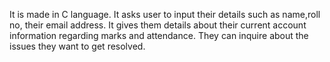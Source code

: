 It is made in C language.
It asks user to input their details such as name,roll no, their email address.
It gives them details about their current account information regarding marks and attendance.
They can inquire about the issues they want to get resolved.
